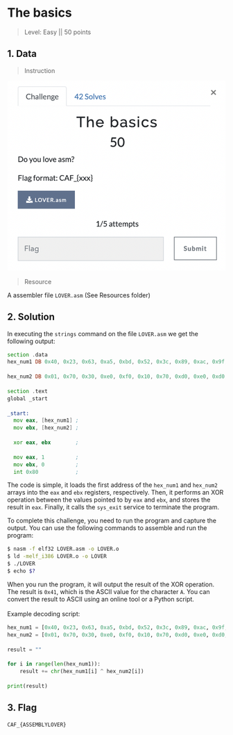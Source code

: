 # The basics

> Level: Easy || 50 points

## 1. Data

> Instruction

![Instruction Challenge The basics](challenge_the-basics.png)

> Resource

A assembler file `LOVER.asm` (See Resources folder)


## 2. Solution

In executing the `strings` command on the file `LOVER.asm` we get the following output:

```asm
section .data
hex_num1 DB 0x40, 0x23, 0x63, 0xa5, 0xbd, 0x52, 0x3c, 0x89, 0xac, 0x9f, 0x56, 0x85, 0x82 ;

hex_num2 DB 0x01, 0x70, 0x30, 0xe0, 0xf0, 0x10, 0x70, 0xd0, 0xe0, 0xd0, 0x00, 0xc0, 0xd0 ;

section .text
global _start

_start:
  mov eax, [hex_num1] ;
  mov ebx, [hex_num2] ;

  xor eax, ebx        ; 

  mov eax, 1          ;
  mov ebx, 0          ;
  int 0x80            ;
```

The code is simple, it loads the first address of the `hex_num1` and `hex_num2` arrays into the `eax` and `ebx` registers, respectively. Then, it performs an XOR operation between the values pointed to by `eax` and `ebx`, and stores the result in `eax`. Finally, it calls the `sys_exit` service to terminate the program.

To complete this challenge, you need to run the program and capture the output. You can use the following commands to assemble and run the program:

```bash
$ nasm -f elf32 LOVER.asm -o LOVER.o
$ ld -melf_i386 LOVER.o -o LOVER
$ ./LOVER
$ echo $?
```

When you run the program, it will output the result of the XOR operation. The result is `0x41`, which is the ASCII value for the character `A`. You can convert the result to ASCII using an online tool or a Python script.<br><br>
Example decoding script:

```python
hex_num1 = [0x40, 0x23, 0x63, 0xa5, 0xbd, 0x52, 0x3c, 0x89, 0xac, 0x9f, 0x56, 0x85, 0x82]
hex_num2 = [0x01, 0x70, 0x30, 0xe0, 0xf0, 0x10, 0x70, 0xd0, 0xe0, 0xd0, 0x00, 0xc0, 0xd0]

result = ""

for i in range(len(hex_num1)):
    result += chr(hex_num1[i] ^ hex_num2[i])

print(result)
```


## 3. Flag
    
```text
CAF_{ASSEMBLYLOVER}
```
